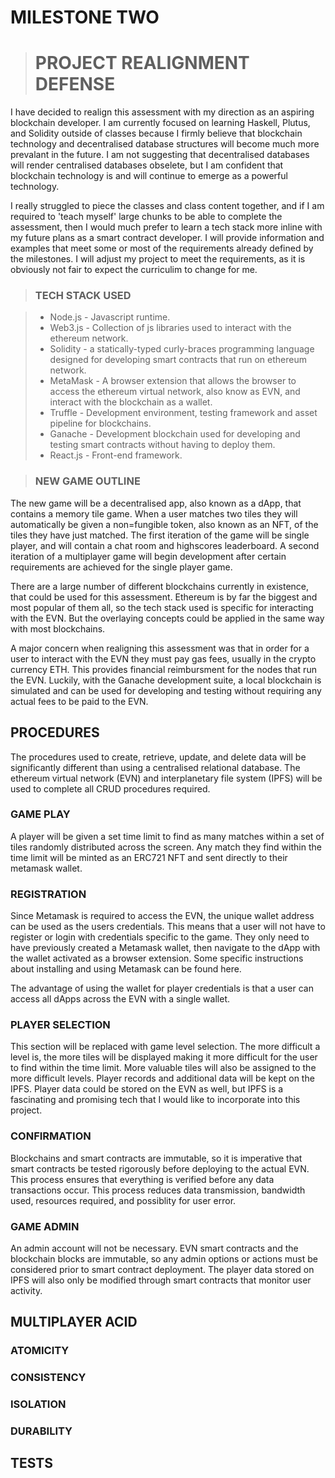 # MILESTONE TWO

> # PROJECT REALIGNMENT DEFENSE

I have decided to realign this assessment with my direction as an aspiring blockchain developer. I am currently focused on learning Haskell, Plutus, and Solidity outside of classes because I firmly believe that blockchain technology and decentralised database structures will become much more prevalant in the future. I am not suggesting that decentralised databases will render centralised databases obselete, but I am confident that blockchain technology is and will continue to emerge as a powerful technology. 

I really struggled to piece the classes and class content together, and if I am required to 'teach myself' large chunks to be able to complete the assessment, then I would much prefer to learn a tech stack more inline with my future plans as a smart contract developer. I will provide information and examples that meet some or most of the requirements already defined by the milestones. I will adjust my project to meet the requirements, as it is obviously not fair to expect the curriculim to change for me.

> ### TECH STACK USED

<!-- add links -->
> - Node.js - Javascript runtime.
> - Web3.js - Collection of js libraries used to interact with the ethereum network.
> - Solidity - a statically-typed curly-braces programming language designed for developing smart contracts that run on ethereum network.
> - MetaMask - A browser extension that allows the browser to access the ethereum virtual network, also know as EVN, and interact with the blockchain as a wallet.
> - Truffle - Development environment, testing framework and asset pipeline for blockchains.
> - Ganache - Development blockchain used for developing and testing smart contracts without having to deploy them.
> - React.js - Front-end framework.

> ### NEW GAME OUTLINE

The new game will be a decentralised app, also known as a dApp, that contains a memory tile game. When a user matches two tiles they will automatically be given a non=fungible token, also known as an NFT, of the tiles they have just matched. The first iteration of the game will be single player, and will contain a chat room and highscores leaderboard. A second iteration of a multiplayer game will begin development after certain requirements are achieved for the single player game. 

There are a large number of different blockchains currently in existence, that could be used for this assessment. Ethereum is by far the biggest and most popular of them all, so the tech stack used is specific for interacting with the EVN. But the overlaying concepts could be applied in the same way with most blockchains.

A major concern when realigning this assessment was that in order for a user to interact with the EVN they must pay gas fees, usually in the crypto currency ETH. This provides financial reimbursment for the nodes that run the EVN. Luckily, with the Ganache development suite, a local blockchain is simulated and can be used for developing and testing without requiring any actual fees to be paid to the EVN.

## PROCEDURES

The procedures used to create, retrieve, update, and delete data will be significantly different than using a centralised relational database. The ethereum virtual network (EVN) and interplanetary file system (IPFS) will be used to complete all CRUD procedures required.

### GAME PLAY

A player will be given a set time limit to find as many matches within a set of tiles randomly distributed across the screen. Any match they find within the time limit will be minted as an ERC721 NFT and sent directly to their metamask wallet.

### REGISTRATION

Since Metamask is required to access the EVN, the unique wallet address can be used as the users credentials. This means that a user will not have to register or login with credentials specific to the game. They only need to have previously created a Metamask wallet, then navigate to the dApp with the wallet activated as a browser extension. Some specific instructions about installing and using Metamask can be found here.

The advantage of using the wallet for player credentials is that a user can access all dApps across the EVN with a single wallet.  

<!-- insert screenshots with captions about registering and using the wallet address -->

### PLAYER SELECTION

This section will be replaced with game level selection. The more difficult a level is, the more tiles will be displayed making it more difficult for the user to find within the time limit. More valuable tiles will also be assigned to the more difficult levels. Player records and additional data will be kept on the IPFS. Player data could be stored on the EVN as well, but IPFS is a fascinating and promising tech that I would like to incorporate into this project.

<!-- insert screenshots of code for mm address and basic ipfs storage and retrieval -->

### CONFIRMATION

Blockchains and smart contracts are immutable, so it is imperative that smart contracts be tested rigorously before deploying to the actual EVN. This process ensures that everything is verified before any data transactions occur. This process reduces data transmission, bandwidth used, resources required, and possiblity for user error.  

### GAME ADMIN

An admin account will not be necessary. EVN smart contracts and the blockchain blocks are immutable, so any admin options or actions must be considered prior to smart contract deployment. The player data stored on IPFS will also only be modified through smart contracts that monitor user activity.

## MULTIPLAYER ACID

### ATOMICITY

### CONSISTENCY

### ISOLATION

### DURABILITY

## TESTS
